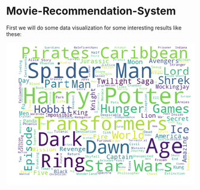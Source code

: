 # Movie-Recommendation-System

First we will do some data visualization for some interesting results like these:

![WordCloud](Word-cloud.png)


